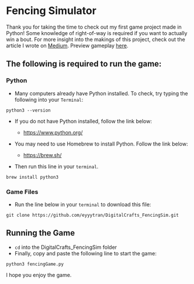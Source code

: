 # Fencing Simulator

Thank you for taking the time to check out my first game project made in Python! Some knowledge of right-of-way is required if you want to actually win a bout.
For more insight into the makings of this project, check out the article I wrote on [Medium](https://medium.com/@ltatran94/6d0dcdb09fa2).
Preview gameplay [here](https://www.youtube.com/watch?v=t8msBHg4S_8).

## The following is required to run the game:

### Python

-   Many computers already have Python installed. To check, try typing the following into your `Terminal`:

```
python3 --version
```

-   If you do not have Python installed, follow the link below:

    -   https://www.python.org/

-   You may need to use Homebrew to install Python. Follow the link below:

    -   https://brew.sh/

-   Then run this line in your `terminal`.

```
brew install python3
```

### Game Files

-   Run the line below in your `terminal` to download this file:

```
git clone https://github.com/eyyytran/DigitalCrafts_FencingSim.git
```

## Running the Game

-   `cd` into the DigitalCrafts_FencingSim folder
-   Finally, copy and paste the following line to start the game:

```
python3 fencingGame.py
```

I hope you enjoy the game.

